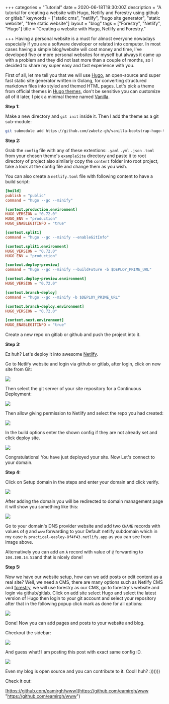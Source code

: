 +++
categories = "Tutorial"
date = 2020-06-18T19:30:00Z
description = "A tutorial for creating a website with Hugo, Netlify and Forestry using github or gitlab."
keywords = ["static cms", "netlify", "hugo site generator", "static website", "free static website"]
layout = "blog"
tags = ["Forestry", "Netlify", "Hugo"]
title = "Creating a website with Hugo, Netlify and Forestry."

+++
Having a personal website is a must for almost everyone nowadays especially if you are a software developer or related into computer. In most cases having a simple blog/website will cost money and time, I've developed five or more personal websites for myself but always it came up with a problem and they did not last more than a couple of months, so I decided to share my super easy and fast experience with you.

First of all, let me tell you that we will use [Hugo](https://gohugo.io/ "Hugo"), an open-source and super fast static site generator written in Golang, for converting structured markdown files into styled and themed HTML pages. Let's pick a theme from official themes in [Hugo themes](https://themes.gohugo.io/ "themes"), don't be sensitive you can customize all of it later, I pick a minimal theme named [Vanilla](https://themes.gohugo.io/vanilla-bootstrap-hugo-theme/ "Vanilla bootstrap theme").

**Step 1:**

Make a new directory and `git init` inside it. Then I add the theme as a git sub-module:

```bash
git submodule add https://github.com/zwbetz-gh/vanilla-bootstrap-hugo-theme.git themes/vanilla-bootstrap-hugo-theme
```

**Step 2:**

Grab the `config` file with any of these extentions:  `.yaml` `.yml` `.json` `.toml`  from your chosen theme's `exampleSite` directory and paste it to root directory of project also similarly copy the `content` folder into root project, take a look at the config file and change them as you wish.

You can also create a `netlify.toml` file with following content to have a build script:
```toml
[build]
publish = "public"
command = "hugo --gc --minify"

[context.production.environment]
HUGO_VERSION = "0.72.0"
HUGO_ENV = "production"
HUGO_ENABLEGITINFO = "true"

[context.split1]
command = "hugo --gc --minify --enableGitInfo"

[context.split1.environment]
HUGO_VERSION = "0.72.0"
HUGO_ENV = "production"

[context.deploy-preview]
command = "hugo --gc --minify --buildFuture -b $DEPLOY_PRIME_URL"

[context.deploy-preview.environment]
HUGO_VERSION = "0.72.0"

[context.branch-deploy]
command = "hugo --gc --minify -b $DEPLOY_PRIME_URL"

[context.branch-deploy.environment]
HUGO_VERSION = "0.72.0"

[context.next.environment]
HUGO_ENABLEGITINFO = "true"
```
Create a new repo on gitlab or github and push the project into it.

**Step 3:**

Ez huh? Let's deploy it into awesome [Netlify](https://app.netlify.com "Netlify PaaS").

Go to Netlify website and login via github or gitlab, after login, click on new site from Git:

![](/uploads/netlify-new-site-from-git.jpg)

Then select the git server of your site repository for a Continuous Deployment:

![](/uploads/netlify-create-new-site.jpg)

Then allow giving permission to Netlify and select the repo you had created:

![](/uploads/netlify-pick-repo.jpg)

In the build options enter the shown config if they are not already set and click deploy site.

![](/uploads/netlify-build-settings.jpg)

Congratulations! You have just deployed your site. Now Let's connect to your domain.

**Step 4:**

Click on Setup domain in the steps and enter your domain and click verify.

![](/uploads/netlify-setup-domain-step2.jpg)

After adding the domain you will be redirected to domain management page it will show you something like this:

![](/uploads/netlify-domains.jpg)

Go to your domain's DNS provider website and add two `CNAME` records with values of `@` and `www` forwarding to your Default netlify subdomain which in my case is `practical-easley-8f4f43.netlify.app` as you can see from image above.

Alternatively you can add an `A` record with value of `@` forwarding to `104.198.14.52`and that is nicely done!

**Step 5:**

Now we have our website setup, how can we add posts or edit content as a real site? Well, we  need a CMS, there are many options such as Netlify CMS and [forestry](https://forestry.io/ "forestry.io"), we will use forestry as  our CMS, go to forestry's website and login via github/gitlab. Click on add site select Hugo and select the latest version of Hugo then login to your git account and select your repository after that in the following popup click mark as done for all options:

![](/uploads/forestry-mark-as-done-all.jpg)

Done! Now you can add pages and posts to your website and blog.

Checkout the sidebar:

![](/uploads/forestry-sidebar.jpg)

And guess what! I am posting this post with exact same config :D.

![](/uploads/screenshot_2020-06-19-forestry-io.png)

Even my blog is open source and you can contribute to it. Cool! huh? :))))))

Check it out:

[https://github.com/eamirgh/www](https://github.com/eamirgh/www "https://github.com/eamirgh/www")